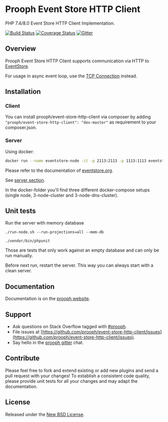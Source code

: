 # Prooph Event Store HTTP Client

PHP 7.4/8.0 Event Store HTTP Client Implementation.

[![Build Status](https://travis-ci.org/prooph/event-store-http-client.svg?branch=master)](https://travis-ci.org/prooph/event-store-http-client)
[![Coverage Status](https://coveralls.io/repos/github/prooph/event-store-http-client/badge.svg?branch=master)](https://coveralls.io/github/prooph/event-store-http-client?branch=master)
[![Gitter](https://badges.gitter.im/Join%20Chat.svg)](https://gitter.im/prooph/improoph)

## Overview

Prooph Event Store HTTP Client supports communication via HTTP to [EventStore](https://eventstore.org/).

For usage in async event loop, use the [TCP Connection](https://github.com/prooph/event-store-client) instead.

## Installation

### Client

You can install prooph/event-store-http-client via composer by adding `"prooph/event-store-http-client": "dev-master"` as requirement to your composer.json.

### Server

Using docker:

```bash
docker run --name eventstore-node -it -p 2113:2113 -p 1113:1113 eventstore/eventstore
```

Please refer to the documentation of [eventstore.org](https://eventstore.org).

See [server section](https://eventstore.org/docs/server/index.html).

In the docker-folder you'll find three different docker-compose setups (single node, 3-node-cluster and 3-node-dns-cluster).

## Unit tests

Run the server with memory database

```console
./run-node.sh --run-projections=all --mem-db
```

```console
./vendor/bin/phpunit
```

Those are tests that only work against an empty database and can only be run manually.

Before next run, restart the server. This way you can always start with a clean server.

## Documentation

Documentation is on the [prooph website](http://docs.getprooph.org/).

## Support

- Ask questions on Stack Overflow tagged with [#prooph](https://stackoverflow.com/questions/tagged/prooph).
- File issues at [https://github.com/prooph/event-store-http-client/issues](https://github.com/prooph/event-store-http-client/issues).
- Say hello in the [prooph gitter](https://gitter.im/prooph/improoph) chat.

## Contribute

Please feel free to fork and extend existing or add new plugins and send a pull request with your changes!
To establish a consistent code quality, please provide unit tests for all your changes and may adapt the documentation.

## License

Released under the [New BSD License](LICENSE).
